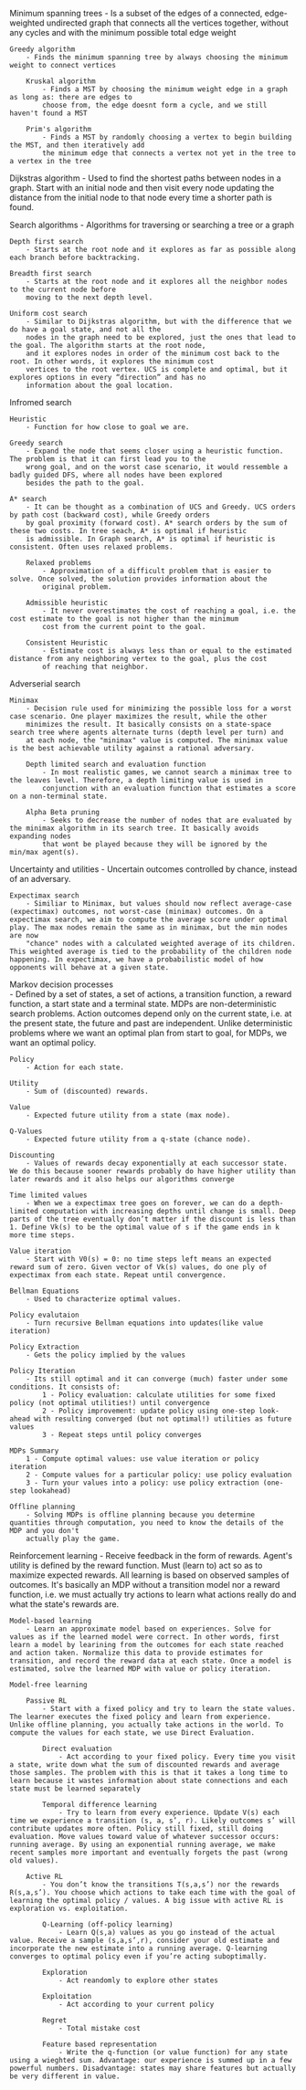 Minimum spanning trees
    - Is a subset of the edges of a connected, edge-weighted undirected graph that connects all the 
    vertices together, without any cycles and with the minimum possible total edge weight

    Greedy algorithm
        - Finds the minimum spanning tree by always choosing the minimum weight to connect vertices 

        Kruskal algorithm
            - Finds a MST by choosing the minimum weight edge in a graph as long as: there are edges to
            choose from, the edge doesnt form a cycle, and we still haven't found a MST

        Prim's algorithm
            - Finds a MST by randomly choosing a vertex to begin building the MST, and then iteratively add
            the minimum edge that connects a vertex not yet in the tree to a vertex in the tree


Dijkstras algorithm
    - Used to find the shortest paths between nodes in a graph. Start with an initial node
    and then visit every node updating the distance from the initial node to that node every time
    a shorter path is found.
    
Search algorithms
    - Algorithms for traversing or searching a tree or a graph

    Depth first search
        - Starts at the root node and it explores as far as possible along each branch before backtracking.  

    Breadth first search
        - Starts at the root node and it explores all the neighbor nodes to the current node before 
        moving to the next depth level.

    Uniform cost search
        - Similar to Dijkstras algorithm, but with the difference that we do have a goal state, and not all the 
        nodes in the graph need to be explored, just the ones that lead to the goal. The algorithm starts at the root node,
        and it explores nodes in order of the minimum cost back to the root. In other words, it explores the minimum cost 
        vertices to the root vertex. UCS is complete and optimal, but it explores options in every “direction” and has no
        information about the goal location.

Infromed search

    Heuristic
        - Function for how close to goal we are.

    Greedy search
        - Expand the node that seems closer using a heuristic function. The problem is that it can first lead you to the
        wrong goal, and on the worst case scenario, it would ressemble a badly guided DFS, where all nodes have been explored 
        besides the path to the goal. 

    A* search
        - It can be thought as a combination of UCS and Greedy. UCS orders by path cost (backward cost), while Greedy orders
        by goal proximity (forward cost). A* search orders by the sum of these two costs. In tree seach, A* is optimal if heuristic
        is admissible. In Graph search, A* is optimal if heuristic is consistent. Often uses relaxed problems.

        Relaxed problems
            - Approximation of a difficult problem that is easier to solve. Once solved, the solution provides information about the
            original problem.

        Admissible heuristic
            - It never overestimates the cost of reaching a goal, i.e. the cost estimate to the goal is not higher than the minimum
            cost from the current point to the goal.

        Consistent Heuristic
            - Estimate cost is always less than or equal to the estimated distance from any neighboring vertex to the goal, plus the cost 
            of reaching that neighbor.

Adverserial search

    Minimax
        - Decision rule used for minimizing the possible loss for a worst case scenario. One player maximizes the result, while the other
        minimizes the result. It basically consists on a state-space search tree where agents alternate turns (depth level per turn) and 
        at each node, the "minimax" value is computed. The minimax value is the best achievable utility against a rational adversary.

        Depth limited search and evaluation function
            - In most realistic games, we cannot search a minimax tree to the leaves level. Therefore, a depth limiting value is used in
            conjunction with an evaluation function that estimates a score on a non-terminal state. 

        Alpha Beta pruning 
            - Seeks to decrease the number of nodes that are evaluated by the minimax algorithm in its search tree. It basically avoids expanding nodes
            that wont be played because they will be ignored by the min/max agent(s). 

Uncertainty and utilities
    - Uncertain outcomes controlled by chance, instead of an adversary.

    Expectimax search
        - Similiar to Minimax, but values should now reflect average-case (expectimax) outcomes, not worst-case (minimax) outcomes. On a expectimax search, we aim to compute the average score under optimal play. The max nodes remain the same as in minimax, but the min nodes are now
        "chance" nodes with a calculated weighted average of its children. This weighted average is tied to the probability of the children node happening. In expectimax, we have a probabilistic model of how opponents will behave at a given state. 

Markov decision processes    
    - Defined by a set of states, a set of actions, a transition function, a reward function, a start state and a terminal state. MDPs are 
    non-deterministic search problems. Action outcomes depend only on the current state, i.e. at the present state, the future and past are independent.
    Unlike deterministic problems where we want an optimal plan from start to goal, for MDPs, we want an optimal policy. 
    
    Policy 
        - Action for each state. 

    Utility
        - Sum of (discounted) rewards.

    Value
        - Expected future utility from a state (max node).

    Q-Values
        - Expected future utility from a q-state (chance node). 

    Discounting
        - Values of rewards decay exponentially at each successor state. We do this because sooner rewards probably do have higher utility than later rewards and it also helps our algorithms converge

    Time limited values
        - When we a expectimax tree goes on forever, we can do a depth-limited computation with increasing depths until change is small. Deep parts of the tree eventually don’t matter if the discount is less than 1. Define Vk(s) to be the optimal value of s if the game ends in k more time steps.

    Value iteration
        - Start with V0(s) = 0: no time steps left means an expected reward sum of zero. Given vector of Vk(s) values, do one ply of expectimax from each state. Repeat until convergence.

    Bellman Equations
        - Used to characterize optimal values. 

    Policy evalutaion
        - Turn recursive Bellman equations into updates(like value iteration)

    Policy Extraction
        - Gets the policy implied by the values

    Policy Iteration
        - Its still optimal and it can converge (much) faster under some conditions. It consists of: 
            1 - Policy evaluation: calculate utilities for some fixed policy (not optimal utilities!) until convergence
            2 - Policy improvement: update policy using one-step look-ahead with resulting converged (but not optimal!) utilities as future values
            3 - Repeat steps until policy converges
    
    MDPs Summary
        1 - Compute optimal values: use value iteration or policy iteration
        2 - Compute values for a particular policy: use policy evaluation
        3 - Turn your values into a policy: use policy extraction (one-step lookahead)

    Offline planning
        - Solving MDPs is offline planning because you determine quantities through computation, you need to know the details of the MDP and you don't 
        actually play the game.

Reinforcement learning
    - Receive feedback in the form of rewards. Agent's utility is defined by the reward function. Must (learn to) act so as to maximize expected rewards. All learning is based on observed samples of outcomes. It's basically an MDP without a transition model nor a reward function, i.e. we must actually try actions to learn what actions really do and what the state's rewards are. 

    Model-based learning
        - Learn an approximate model based on experiences. Solve for values as if the learned model were correct. In other words, first learn a model by learining from the outcomes for each state reached and action taken. Normalize this data to provide estimates for transition, and record the reward data at each state. Once a model is estimated, solve the learned MDP with value or policy iteration.

    Model-free learning
        
        Passive RL
            - Start with a fixed policy and try to learn the state values. The learner executes the fixed policy and learn from experience. Unlike offline planning, you actually take actions in the world. To compute the values for each state, we use Direct Evaluation.

            Direct evaluation
                - Act according to your fixed policy. Every time you visit a state, write down what the sum of discounted rewards and average those samples. The problem with this is that it takes a long time to learn because it wastes information about state connections and each state must be learned separately

            Temporal difference learning
                - Try to learn from every experience. Update V(s) each time we experience a transition (s, a, s’, r). Likely outcomes s’ will contribute updates more often. Policy still fixed, still doing evaluation. Move values toward value of whatever successor occurs: running average. By using an exponential running average, we make recent samples more important and eventually forgets the past (wrong old values).

        Active RL
            - You don’t know the transitions T(s,a,s’) nor the rewards R(s,a,s’). You choose which actions to take each time with the goal of learning the optimal policy / values. A big issue with active RL is exploration vs. exploitation.

            Q-Learning (off-policy learning)
                - Learn Q(s,a) values as you go instead of the actual value. Receive a sample (s,a,s’,r), consider your old estimate and incorporate the new estimate into a running average. Q-learning converges to optimal policy even if you’re acting suboptimally.

            Exploration
                - Act reandomly to explore other states

            Exploitation
                - Act according to your current policy

            Regret
                - Total mistake cost

            Feature based representation
                - Write the q-function (or value function) for any state using a wieghted sum. Advantage: our experience is summed up in a few powerful numbers. Disadvantage: states may share features but actually be very different in value.

